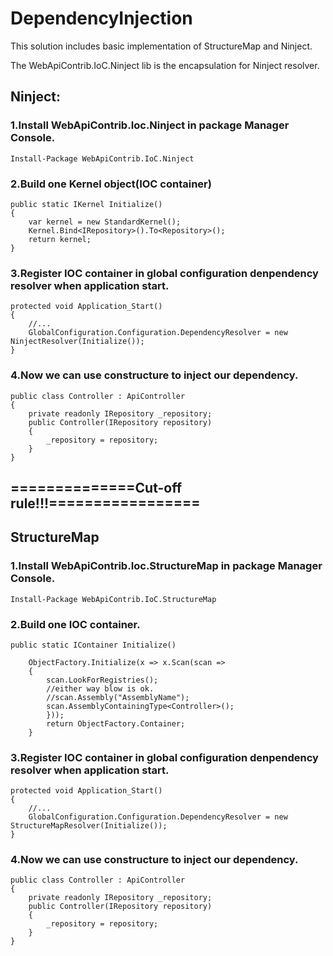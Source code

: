 DependencyInjection
===================

This solution includes basic implementation of StructureMap and Ninject.

The WebApiContrib.IoC.Ninject lib is the encapsulation for Ninject resolver.


## Ninject:

### 1.Install WebApiContrib.Ioc.Ninject in package Manager Console.
   ```
   Install-Package WebApiContrib.IoC.Ninject
   ```

### 2.Build one Kernel object(IOC container)

    public static IKernel Initialize()
    {
        var kernel = new StandardKernel();
        Kernel.Bind<IRepository>().To<Repository>();
        return kernel;
    }

### 3.Register IOC container in global configuration denpendency resolver when application start.

    protected void Application_Start()
    {
        //...
        GlobalConfiguration.Configuration.DependencyResolver = new NinjectResolver(Initialize());
    }

### 4.Now we can use constructure to inject our dependency.

    public class Controller : ApiController
    {
        private readonly IRepository _repository;
        public Controller(IRepository repository)
        {
            _repository = repository;
        }
    }

## ==============Cut-off rule!!!=================

## StructureMap

### 1.Install WebApiContrib.Ioc.StructureMap in package Manager Console.
   ```
   Install-Package WebApiContrib.IoC.StructureMap
   ```

### 2.Build one IOC container.

    public static IContainer Initialize()

        ObjectFactory.Initialize(x => x.Scan(scan =>
        {
            scan.LookForRegistries();
            //either way blow is ok.
            //scan.Assembly("AssemblyName");
            scan.AssemblyContainingType<Controller>();
            }));
            return ObjectFactory.Container;
        }

### 3.Register IOC container in global configuration denpendency resolver when application start.

    protected void Application_Start()
    {
        //...
        GlobalConfiguration.Configuration.DependencyResolver = new StructureMapResolver(Initialize());
    }

### 4.Now we can use constructure to inject our dependency.

    public class Controller : ApiController
    {
        private readonly IRepository _repository;
        public Controller(IRepository repository)
        {
            _repository = repository;
        }
    }
